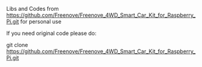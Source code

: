 Libs and Codes from https://github.com/Freenove/Freenove_4WD_Smart_Car_Kit_for_Raspberry_Pi.git for personal use

If you need original code please do:

git clone https://github.com/Freenove/Freenove_4WD_Smart_Car_Kit_for_Raspberry_Pi.git
